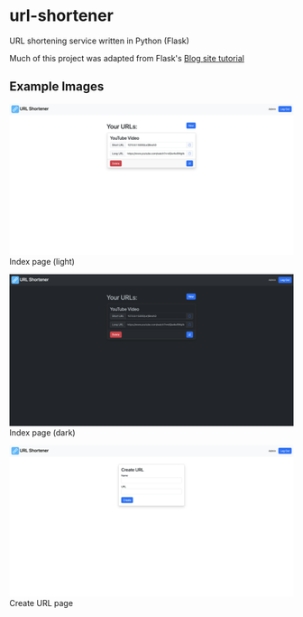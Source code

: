 # url-shortener
URL shortening service written in Python (Flask)

Much of this project was adapted from Flask's [Blog site tutorial](https://flask.palletsprojects.com/en/2.3.x/tutorial/) 

## Example Images

![URLs page light](./docs/images/example_index_page.png)
Index page (light)

![URLs page dark](./docs/images/example_index_page_dark.png)
Index page (dark)

![Create URL page](./docs/images/create_url_page.png)
Create URL page